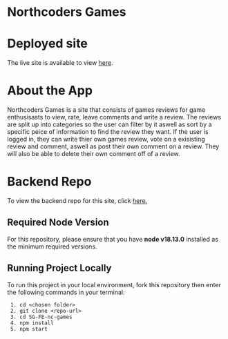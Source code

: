 # Northcoders Games

# Deployed site
The live site is available to view [here](https://ncgames-sana.netlify.app).
# About the App

Northcoders Games is a site that consists of games reviews for game enthusisasts to view, rate, leave comments and write a review. The reviews are split up into categories so the user can filter by it aswell as sort by a specific peice of information to find the review they want. If the user is logged in, they can write thier own games review, vote on a exisisting review and comment, aswell as post their own comment on a review. They will also be able to delete their own comment off of a review. 

# Backend Repo
To view the backend repo for this site, click [here.](https://github.com/Sanagubari/SG-nc-games)

## Required Node Version
For this repository, please ensure that you have **node v18.13.0** installed as the minimum required versions.

## Running Project Locally
To run this project in your local environment, fork this repository then enter the following commands in your terminal:

 ```{
  1. cd <chosen folder>
  2. git clone <repo-url>
  3. cd SG-FE-nc-games
  4. npm install
  5. npm start
